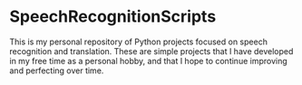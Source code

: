# SpeechRecognitionScripts

This is my personal repository of Python projects focused on speech recognition and translation. 
These are simple projects that I have developed in my free time as a personal hobby, and that I hope to continue improving and perfecting over time.
